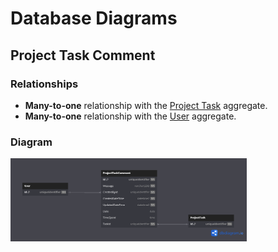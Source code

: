# Database Diagrams

## Project Task Comment

### Relationships

- **Many-to-one** relationship with the [Project Task](../../../aggregates/Aggregate.ProjectTask) aggregate.
- **Many-to-one** relationship with the [User](../../../domain/aggregates/Aggregate.User.md) aggregate.

### Diagram

<img src="../../../images/database-diagrams/entities/project-task/diagram.project-task-comment.png" alt="Project Task Comment Diagram" width="75%"/>
